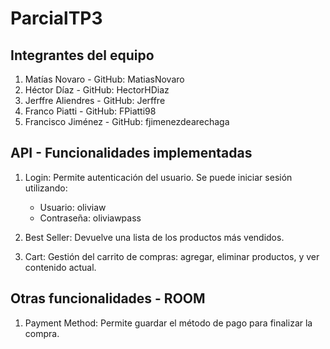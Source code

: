 ﻿# ParcialTP3

## Integrantes del equipo

1) Matías Novaro - GitHub: MatiasNovaro
2) Héctor Díaz - GitHub: HectorHDiaz
3) Jerffre Aliendres - GitHub: Jerffre
4) Franco Piatti - GitHub: FPiatti98
5) Francisco Jiménez - GitHub: fjimenezdearechaga

## API - Funcionalidades implementadas

1) Login: Permite autenticación del usuario.
    Se puede iniciar sesión utilizando:
      - Usuario: oliviaw
      - Contraseña: oliviawpass

2) Best Seller: Devuelve una lista de los productos más vendidos.

3) Cart: Gestión del carrito de compras: agregar, eliminar productos, y ver contenido actual.

## Otras funcionalidades - ROOM

1) Payment Method: Permite guardar el método de pago para finalizar la compra.
